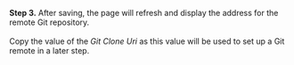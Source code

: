 **Step 3.** After saving, the page will refresh and display the address for the remote Git repository.<br>
<br>
Copy the value of the *Git Clone Uri* as this value will be used to set up a Git remote in a later step.